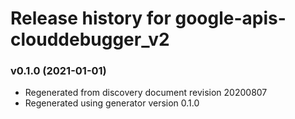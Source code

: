 # Release history for google-apis-clouddebugger_v2

### v0.1.0 (2021-01-01)

* Regenerated from discovery document revision 20200807
* Regenerated using generator version 0.1.0

